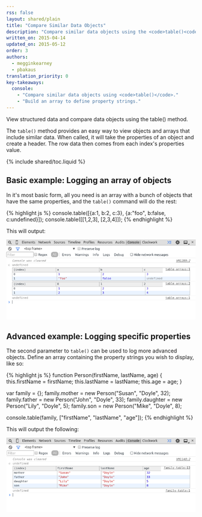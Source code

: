 ```yaml
---
rss: false
layout: shared/plain
title: "Compare Similar Data Objects"
description: "Compare similar data objects using the <code>table()<code> method."
written_on: 2015-04-14
updated_on: 2015-05-12
order: 3
authors:
  - megginkearney
  - pbakaus
translation_priority: 0
key-takeaways:
  console:
    - "Compare similar data objects using <code>table()</code>."
    - "Build an array to define property strings."
---
```

<p class="intro">
  View structured data and compare data objects using the table() method.
</p>

The `table()` method provides an easy way to view objects and arrays that include similar data. When called, it will take the properties of an object and create a header. The row data then comes from each index's properties value.

{% include shared/toc.liquid %}

## Basic example: Logging an array of objects

In it's most basic form, all you need is an array with a bunch of objects that have the same properties, and the `table()` command will do the rest:

{% highlight js %}
console.table([{a:1, b:2, c:3}, {a:"foo", b:false, c:undefined}]);
console.table([[1,2,3], [2,3,4]]);
{% endhighlight %}
  
This will output:

![console table display](images/table-arrays.png)

## Advanced example: Logging specific properties

The second parameter to `table()` can be used to log more advanced objects. Define an array containing the property strings you wish to display, like so:

{% highlight js %}
function Person(firstName, lastName, age) {
  this.firstName = firstName;
  this.lastName = lastName;
  this.age = age;
}

var family = {};
family.mother = new Person("Susan", "Doyle", 32);
family.father = new Person("John", "Doyle", 33);
family.daughter = new Person("Lily", "Doyle", 5);
family.son = new Person("Mike", "Doyle", 8);

console.table(family, ["firstName", "lastName", "age"]);
{% endhighlight %}

This will output the following:

![console output with table objects](images/table-people-objects.png)


